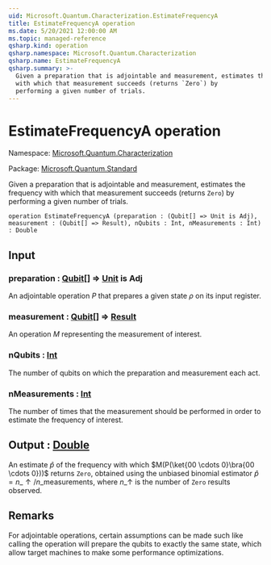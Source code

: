 ```yaml
---
uid: Microsoft.Quantum.Characterization.EstimateFrequencyA
title: EstimateFrequencyA operation
ms.date: 5/20/2021 12:00:00 AM
ms.topic: managed-reference
qsharp.kind: operation
qsharp.namespace: Microsoft.Quantum.Characterization
qsharp.name: EstimateFrequencyA
qsharp.summary: >-
  Given a preparation that is adjointable and measurement, estimates the frequency
  with which that measurement succeeds (returns `Zero`) by
  performing a given number of trials.
---
```


# EstimateFrequencyA operation

Namespace: [Microsoft.Quantum.Characterization](xref:Microsoft.Quantum.Characterization)

Package: [Microsoft.Quantum.Standard](https://nuget.org/packages/Microsoft.Quantum.Standard)


Given a preparation that is adjointable and measurement, estimates the frequencywith which that measurement succeeds (returns `Zero`) byperforming a given number of trials.

```qsharp
operation EstimateFrequencyA (preparation : (Qubit[] => Unit is Adj), measurement : (Qubit[] => Result), nQubits : Int, nMeasurements : Int) : Double
```


## Input

### preparation : [Qubit](xref:microsoft.quantum.qsharp.valueliterals#qubit-literals)[] => [Unit](xref:microsoft.quantum.qsharp.valueliterals#unit-literal)  is Adj

An adjointable operation $P$ that prepares a given state $\rho$ onits input register.


### measurement : [Qubit](xref:microsoft.quantum.qsharp.valueliterals#qubit-literals)[] => [Result](xref:microsoft.quantum.qsharp.valueliterals#result-literal) 

An operation $M$ representing the measurement of interest.


### nQubits : [Int](xref:microsoft.quantum.qsharp.valueliterals#int-literals)

The number of qubits on which the preparation and measurementeach act.


### nMeasurements : [Int](xref:microsoft.quantum.qsharp.valueliterals#int-literals)

The number of times that the measurement should be performedin order to estimate the frequency of interest.



## Output : [Double](xref:microsoft.quantum.qsharp.valueliterals#double-literals)

An estimate $\hat{p}$ of the frequency with which$M(P(\ket{00 \cdots 0}\bra{00 \cdots 0}))$ returns `Zero`,obtained using the unbiased binomial estimator $\hat{p} =n\_{\uparrow} / n\_{\text{measurements}}$, where $n\_{\uparrow}$ isthe number of `Zero` results observed.

## Remarks

For adjointable operations, certain assumptions can be made such likecalling the operation will prepare the qubits to exactly the same state,which allow target machines to make some performance optimizations.